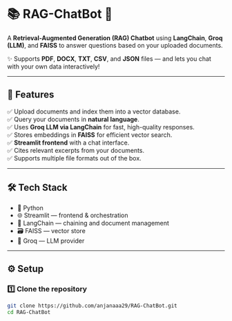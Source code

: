 # 📚 RAG-ChatBot 🤖

A **Retrieval-Augmented Generation (RAG) Chatbot** using **LangChain**, **Groq (LLM)**, and **FAISS** to answer questions based on your uploaded documents.

✨ Supports **PDF**, **DOCX**, **TXT**, **CSV**, and **JSON** files — and lets you chat with your own data interactively!

---

## 🚀 Features

✅ Upload documents and index them into a vector database.  
✅ Query your documents in **natural language**.  
✅ Uses **Groq LLM via LangChain** for fast, high-quality responses.  
✅ Stores embeddings in **FAISS** for efficient vector search.  
✅ **Streamlit frontend** with a chat interface.  
✅ Cites relevant excerpts from your documents.  
✅ Supports multiple file formats out of the box.  

---

## 🛠️ Tech Stack

- 🐍 Python
- 🌐 Streamlit — frontend & orchestration
- 🔗 LangChain — chaining and document management
- 🗃️ FAISS — vector store
- 🚀 Groq — LLM provider

---

## ⚙️ Setup

### 1️⃣ Clone the repository

```bash
git clone https://github.com/anjanaaa29/RAG-ChatBot.git
cd RAG-ChatBot
